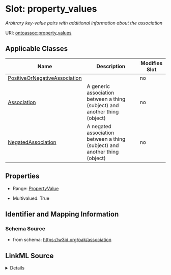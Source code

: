 

# Slot: property_values


_Arbitrary key-value pairs with additional information about the association_



URI: [ontoassoc:property_values](https://w3id.org/oak/association/property_values)



<!-- no inheritance hierarchy -->





## Applicable Classes

| Name | Description | Modifies Slot |
| --- | --- | --- |
| [PositiveOrNegativeAssociation](PositiveOrNegativeAssociation.md) |  |  no  |
| [Association](Association.md) | A generic association between a thing (subject) and another thing (object) |  no  |
| [NegatedAssociation](NegatedAssociation.md) | A negated association between a thing (subject) and another thing (object) |  no  |







## Properties

* Range: [PropertyValue](PropertyValue.md)

* Multivalued: True





## Identifier and Mapping Information







### Schema Source


* from schema: https://w3id.org/oak/association




## LinkML Source

<details>
```yaml
name: property_values
description: Arbitrary key-value pairs with additional information about the association
from_schema: https://w3id.org/oak/association
rank: 1000
multivalued: true
alias: property_values
domain_of:
- PositiveOrNegativeAssociation
range: PropertyValue
inlined: true

```
</details>